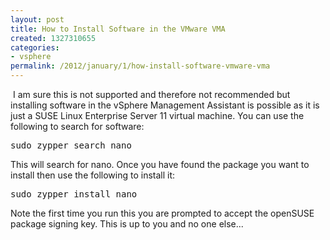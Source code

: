 ```yaml
---
layout: post
title: How to Install Software in the VMware VMA
created: 1327310655
categories:
- vsphere
permalink: /2012/january/1/how-install-software-vmware-vma
---
```

<p>&nbsp;I am sure this is not supported and therefore not recommended but installing software in the vSphere Management Assistant is possible as it is just a SUSE Linux Enterprise Server 11 virtual machine. You can use the following to search for software:</p>
<pre>
sudo zypper search nano
</pre>
<p>This will search for nano. Once you have found the package you want to install then use the following to install it:</p>
<pre>
sudo zypper install nano
</pre>
<p>Note the first time you run this you are prompted to accept the openSUSE package signing key. This is up to you and no one else...</p>
